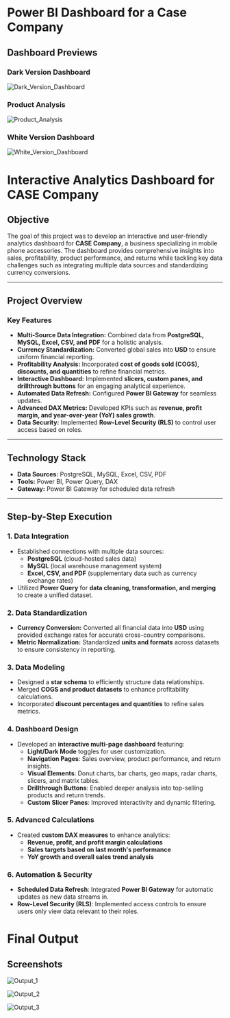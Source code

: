 # Power BI Dashboard for a Case Company
## Dashboard Previews

### Dark Version Dashboard
![Dark_Version_Dashboard](images/Dark_Version_Dashboard.png)

### Product Analysis
![Product_Analysis](images/Product_Analysis.png)

### White Version Dashboard
![White_Version_Dashboard](images/White_Version_Dashboard.png)



# **Interactive Analytics Dashboard for CASE Company**

## **Objective**  
The goal of this project was to develop an interactive and user-friendly analytics dashboard for **CASE Company**, a business specializing in mobile phone accessories. The dashboard provides comprehensive insights into sales, profitability, product performance, and returns while tackling key data challenges such as integrating multiple data sources and standardizing currency conversions.  

---

## **Project Overview**  

### **Key Features**  
- **Multi-Source Data Integration:** Combined data from **PostgreSQL, MySQL, Excel, CSV, and PDF** for a holistic analysis.  
- **Currency Standardization:** Converted global sales into **USD** to ensure uniform financial reporting.  
- **Profitability Analysis:** Incorporated **cost of goods sold (COGS), discounts, and quantities** to refine financial metrics.  
- **Interactive Dashboard:** Implemented **slicers, custom panes, and drillthrough buttons** for an engaging analytical experience.  
- **Automated Data Refresh:** Configured **Power BI Gateway** for seamless updates.  
- **Advanced DAX Metrics:** Developed KPIs such as **revenue, profit margin, and year-over-year (YoY) sales growth**.  
- **Data Security:** Implemented **Row-Level Security (RLS)** to control user access based on roles.  

---

## **Technology Stack**  

- **Data Sources:** PostgreSQL, MySQL, Excel, CSV, PDF  
- **Tools:** Power BI, Power Query, DAX  
- **Gateway:** Power BI Gateway for scheduled data refresh  

---

## **Step-by-Step Execution**  

### **1. Data Integration**  
- Established connections with multiple data sources:  
  - **PostgreSQL** (cloud-hosted sales data)  
  - **MySQL** (local warehouse management system)  
  - **Excel, CSV, and PDF** (supplementary data such as currency exchange rates)  
- Utilized **Power Query** for **data cleaning, transformation, and merging** to create a unified dataset.  

### **2. Data Standardization**  
- **Currency Conversion:** Converted all financial data into **USD** using provided exchange rates for accurate cross-country comparisons.  
- **Metric Normalization:** Standardized **units and formats** across datasets to ensure consistency in reporting.  

### **3. Data Modeling**  
- Designed a **star schema** to efficiently structure data relationships.  
- Merged **COGS and product datasets** to enhance profitability calculations.  
- Incorporated **discount percentages and quantities** to refine sales metrics.  

### **4. Dashboard Design**  
- Developed an **interactive multi-page dashboard** featuring:  
  - **Light/Dark Mode** toggles for user customization.  
  - **Navigation Pages**: Sales overview, product performance, and return insights.  
  - **Visual Elements**: Donut charts, bar charts, geo maps, radar charts, slicers, and matrix tables.  
  - **Drillthrough Buttons**: Enabled deeper analysis into top-selling products and return trends.  
  - **Custom Slicer Panes**: Improved interactivity and dynamic filtering.  

### **5. Advanced Calculations**  
- Created **custom DAX measures** to enhance analytics:  
  - **Revenue, profit, and profit margin calculations**  
  - **Sales targets based on last month's performance**  
  - **YoY growth and overall sales trend analysis**  

### **6. Automation & Security**  
- **Scheduled Data Refresh**: Integrated **Power BI Gateway** for automatic updates as new data streams in.  
- **Row-Level Security (RLS)**: Implemented access controls to ensure users only view data relevant to their roles.  

# Final Output
## Screenshots

![Output_1](images/output1.png)


![Output_2](images/output2.png)


![Output_3](images/output3.png)



